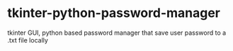 # tkinter-python-password-manager
tkinter GUI, python based password manager that save user password to a .txt file locally
